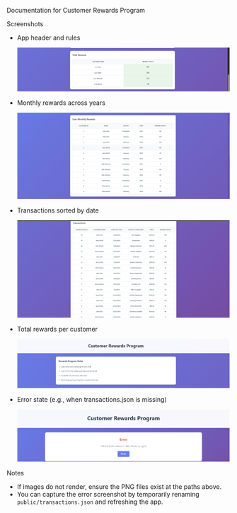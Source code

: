 Documentation for Customer Rewards Program

Screenshots
- App header and rules
  
  ![App header and rules](screenshots/app-header-and-rules.png)

- Monthly rewards across years
  
  ![Monthly rewards across years](screenshots/monthly-rewards.png)

- Transactions sorted by date
  
  ![Transactions table](screenshots/transactions-table.png)

- Total rewards per customer
  
  ![Total rewards](screenshots/total-rewards.png)

- Error state (e.g., when transactions.json is missing)
  
  ![Error state](screenshots/error-state.png)

Notes
- If images do not render, ensure the PNG files exist at the paths above.
- You can capture the error screenshot by temporarily renaming `public/transactions.json` and refreshing the app.

